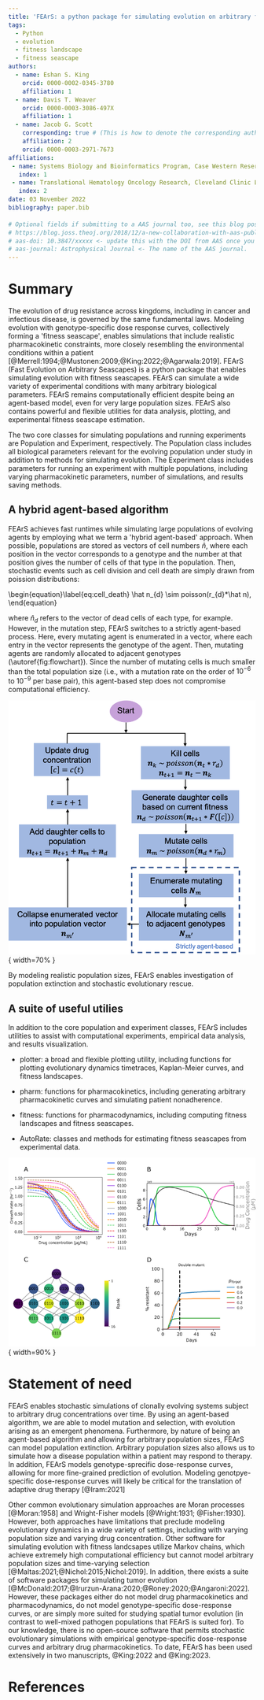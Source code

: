 ```yaml
---
title: 'FEArS: a python package for simulating evolution on arbitrary fitness seascapes'
tags:
  - Python
  - evolution
  - fitness landscape
  - fitness seascape
authors:
  - name: Eshan S. King
    orcid: 0000-0002-0345-3780
    affiliation: 1
  - name: Davis T. Weaver
    orcid: 0000-0003-3086-497X
    affiliation: 1
  - name: Jacob G. Scott
    corresponding: true # (This is how to denote the corresponding author)
    affiliation: 2
    orcid: 0000-0003-2971-7673
affiliations:
 - name: Systems Biology and Bioinformatics Program, Case Western Reserve University School of Medicine, USA
   index: 1
 - name: Translational Hematology Oncology Research, Cleveland Clinic Lerner Research Institute, USA
   index: 2
date: 03 November 2022
bibliography: paper.bib

# Optional fields if submitting to a AAS journal too, see this blog post:
# https://blog.joss.theoj.org/2018/12/a-new-collaboration-with-aas-publishing
# aas-doi: 10.3847/xxxxx <- update this with the DOI from AAS once you know it.
# aas-journal: Astrophysical Journal <- The name of the AAS journal.
---
```


# Summary

The evolution of drug resistance across kingdoms, including in cancer and 
infectious disease, is governed by the same fundamental laws. Modeling 
evolution with genotype-specific dose response curves, collectively forming a
'fitness seascape', enables simulations that include realistic pharmacokinetic 
constraints, more closely resembling the environmental conditions within a 
patient [@Merrell:1994;@Mustonen:2009;@King:2022;@Agarwala:2019]. FEArS (Fast Evolution on Arbitrary Seascapes) is a python package
that enables simulating evolution with fitness seascapes. FEArS can simulate a 
wide variety of experimental conditions with many arbitrary biological 
parameters. FEArS remains computationally efficient despite being an 
agent-based model, even for very large population sizes. FEArS also contains 
powerful and flexible utilities for data analysis, plotting, and experimental
fitness seascape estimation. 

The two core classes for simulating populations and running experiments are 
Population and Experiment, respectively. The Population class includes all
biological parameters relevant for the evolving population under study in 
addition to methods for simulating evolution. The Experiment class includes
parameters for running an experiment with multiple populations, including 
varying pharmacokinetic parameters, number of simulations, and results saving
methods.

## A hybrid agent-based algorithm

FEArS achieves fast runtimes while simulating large populations of evolving
agents by employing what we term a 'hybrid agent-based' approach. When 
possible, populations are stored as vectors of cell numbers $\hat n$, where each 
position in the vector corresponds to a genotype and the number at that 
position gives the number of cells of that type in the population. Then, 
stochastic events such as cell division and cell death are simply drawn from 
poission distributions:

\begin{equation}\label{eq:cell_death}
  \hat n_{d} \sim poisson(r_{d}*\hat n),
\end{equation}

where $\hat n_{d}$ refers to the vector of dead cells of each type, for example.
However, in the mutation step, FEArS switches to a strictly agent-based process.
Here, every mutating agent is enumerated in a vector, where each entry in the 
vector represents the genotype of the agent. Then, mutating agents are randomly
allocated to adjacent genotypes (\autoref{fig:flowchart}). Since the number
of mutating cells is much smaller than the total population size (i.e., with a 
mutation rate on the order of $10^{-6}$ to $10^{-9}$ per base pair), this 
agent-based step does not compromise computational efficiency.

![FEArS algorithm flow chart. The blue dashed box indicates the portion of the algorithm that is strictly agent-based.\label{fig:flowchart}](fears_flow_chart.png){ width=70% }

By modeling realistic population sizes, FEArS enables investigation of 
population extinction and stochastic evolutionary rescue.

## A suite of useful utilies

In addition to the core population and experiment classes, FEArS includes 
utilities to assist with computational experiments, empirical data analysis, 
and results visualization.

- plotter: a broad and flexible plotting utility, including functions for plotting
evolutionary dynamics timetraces, Kaplan-Meier curves, and fitness landscapes.

- pharm: functions for pharmacokinetics, including generating arbitrary 
pharmacokinetic curves and simulating patient nonadherence.

- fitness: functions for pharmacodynamics, including computing fitness landscapes
and fitness seascapes.

- AutoRate: classes and methods for estimating fitness seascapes from 
experimental data.

![Example FEArS functionality. A: Empirical fitness seascape in transgenic yeast (data adapted from @Ogbunugafor:2016). B: Example evolutionary timetrace for a population experiencing a drug concentration curve given by the black line. Colors indicate the genotype corresponding to A. C: Example fitness landcsape generated from data in panel A at $10^{0}$ ug/mL drug concentration. D: Example time-to-event curve generated from evolutionary simulations of patient nonadherence (adapted from @King:2022).](joss_example_fig.png){ width=90% }

# Statement of need

FEArS enables stochastic simulations of clonally evolving systems 
subject to arbitrary drug concentrations over time. By using an agent-based
algorithm, we are able to model mutation and selection, with evolution arising 
as an emergent phenomena. Furthermore, by nature of being an agent-based algorithm and allowing for arbitrary population sizes, FEArS can model population extinction. Arbitrary population sizes also allows us to simulate how a disease population within a patient may respond to therapy. In addition, FEArS models genotype-sprecific dose-response curves, 
allowing for more fine-grained prediction of evolution. Modeling genotpye-specific dose-response curves will likely be critical for the translation of adaptive drug therapy [@Iram:2021]

Other common evolutionary simulation approaches are Moran processes [@Moran:1958] 
and Wright-Fisher models [@Wright:1931; @Fisher:1930]. However, both 
approaches have limitations that preclude modeling evolutionary dynamics in a
wide variety of settings, including with varying population size and varying drug concentration.
Other software for simulating evolution with fitness landcsapes utilize Markov
chains, which achieve extremely high computational efficiency but cannot model
arbitrary population sizes and time-varying selection [@Maltas:2021;@Nichol:2015;Nichol:2019].
In addition, there exists a suite of software packages for simulating tumor evolution
[@McDonald:2017;@Irurzun-Arana:2020;@Roney:2020;@Angaroni:2022]. However, these packages
either do not model drug pharmacokinetics and pharmacodynamics, do not model 
genotype-specific dose-response curves, or are simply more suited for studying
spatial tumor evolution (in contrast to well-mixed pathogen populations that FEArS
is suited for). To our knowledge, there is no open-source software that permits 
stochastic evolutionary simulations with empirical genotype-specific dose-response 
curves and arbitrary drug pharmacokinetics. To date, FEArS has been used extensively 
in two manuscripts, @King:2022 and @King:2023.

# References